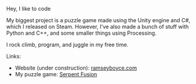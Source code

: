 Hey, I like to code

My biggest project is a puzzle game made using the Unity engine and C#, which I released on Steam. However, I've also made a bunch of stuff with Python and C++, and some smaller things using Processing.

I rock climb, program, and juggle in my free time.

Links:
  - Website (under construction): [ramseyboyce.com](ramseyboyce.com)
  - My puzzle game: [Serpent Fusion](https://store.steampowered.com/app/1126260/Serpent_Fusion/)




<!--
**rmboyce/rmboyce** is a ✨ _special_ ✨ repository because its `README.md` (this file) appears on your GitHub profile.

Here are some ideas to get you started:

- 🔭 I’m currently working on ...
- 🌱 I’m currently learning ...
- 👯 I’m looking to collaborate on ...
- 🤔 I’m looking for help with ...
- 💬 Ask me about ...
- 📫 How to reach me: ...
- 😄 Pronouns: ...
- ⚡ Fun fact: ...
-->
